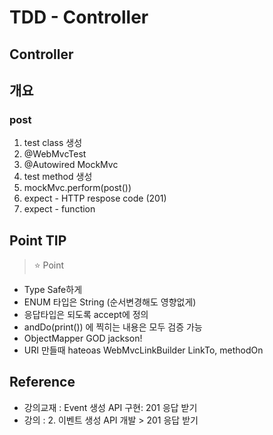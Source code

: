

# TDD - Controller
## Controller

## 개요

### post
1. test class 생성
2. @WebMvcTest
3. @Autowired MockMvc
4. test method 생성
5. mockMvc.perform(post())
6. expect - HTTP respose code (201)
7. expect - function

## Point TIP
> ⭐️ Point

- Type Safe하게
- ENUM 타입은 String (순서변경해도 영향없게)
- 응답타입은 되도록 accept에 정의
- andDo(print()) 에 찍히는 내용은 모두 검증 가능
- ObjectMapper GOD jackson!
- URI 만들때 hateoas WebMvcLinkBuilder LinkTo, methodOn

## Reference
- 강의교재 : Event 생성 API 구현: 201 응답 받기
- 강의 : 2. 이벤트 생성 API 개발 > 201 응답 받기